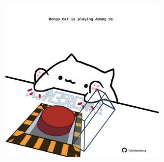 <!-- built at 06/06/2024, 24:01:38 UTC -->
<p align="center">
  <img width="500" height="500" src="./ReadmeImage.svg">
</p>
